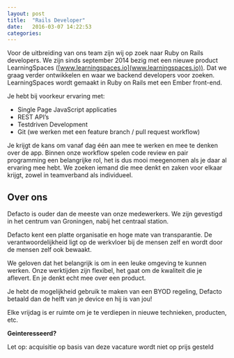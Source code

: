 ```yaml
---
layout: post
title:  "Rails Developer"
date:   2016-03-07 14:22:53
categories:
---
```


Voor de uitbreiding van ons team zijn wij op zoek naar Ruby on Rails developers. We zijn sinds september 2014 bezig met een nieuwe product LearningSpaces ([www.learningspaces.io](www.learningspaces.io)). Dat we graag verder ontwikkelen en waar we backend developers voor zoeken. LearningSpaces wordt gemaakt in Ruby on Rails met een Ember front-end.

Je hebt bij voorkeur ervaring met:

* Single Page JavaScript applicaties
* REST API’s
* Testdriven Development
* Git (we werken met een feature branch / pull request workflow)

Je krijgt de kans om vanaf dag één aan mee te werken en mee te denken over de app. Binnen onze workflow spelen code review en pair programming een belangrijke rol, het is dus mooi meegenomen als je daar al ervaring mee hebt. We zoeken iemand die mee denkt en zaken voor elkaar krijgt, zowel in teamverband als individueel.

## Over ons
Defacto is ouder dan de meeste van onze medewerkers. We zijn gevestigd in het centrum van Groningen, nabij het centraal station.

Defacto kent een platte organisatie en hoge mate van transparantie. De verantwoordelijkheid ligt op de werkvloer bij de mensen zelf en wordt door de mensen zelf ook bewaakt.

We geloven dat het belangrijk is om in een leuke omgeving te kunnen werken. Onze werktijden zijn flexibel, het gaat om de kwaliteit die je aflevert. En je denkt echt mee over een product.

Je hebt de mogelijkheid gebruik te maken van een BYOD regeling, Defacto betaald dan de helft van je device en hij is van jou!

Elke vrijdag is er ruimte om je te verdiepen in nieuwe technieken, producten, etc.

**Geinteresseerd?**

Let op: acquisitie op basis van deze vacature wordt niet op prijs gesteld
